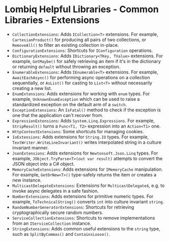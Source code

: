 # Lombiq Helpful Libraries - Common Libraries - Extensions

- `CollectionExtensions`: Adds `ICollection<T>` extensions. For example, `CartesianProduct()` for producing all pairs of two collections, or `RemoveAll()` to filter an existing collection in-place.
- `ConfigurationExtensions`: Shortcuts for `IConfiguration` operations.
- `DictionaryExtensions`: Adds `IDictionary<TKey, TValue>` extensions. For example, `GetMaybe()` for safely retrieving an item if it's in the dictionary or returning `default` without throwing an exception.
- `EnumerableExtensions`: Adds `IEnumerable<T>` extensions. For example, `AwaitEachAsync()` for performing async operations on a collection sequentially, or `AsList()` for casting to `List<T>` without necessarily creating a new list.
- `EnumExtensions`: Adds extensions for working with `enum` types. For example, `UnknownEnumException` which can be used to raise a standardized exception on the default arm of a `switch`.
- `ExceptionExtensions`: An `IsFatal()` method to check if the exception is one that the application can't recover from.
- `ExpressionExtensions`: Adds `System.Linq.Expressions`. For example, `StripResult()` turns a `Func<T1, T2>` expression into an `Action<T1>` one.
- `HttpContextExtensions`: Some shortcuts for managing cookies.
- `IoExtensions`: Adds extensions for `String.IO` types. For example, `TextWriter.WriteLineInvariant()` writes interpolated string in a culture invariant manner.
- `JsonExtensions`: Adds extensions for `Newtonsoft.Json.Linq` types. For example, `JObject.TryParse<T>(out var result)` attempts to convert the JSON object into a C# object.
- `MemoryCacheExtensions`: Adds extensions for `IMemoryCache` manipulation. For example, `GetOrNew<T>()` type-safely returns the item or creates a new instance.
- `MulticastDelegateExtensions`: Extensions for `MulticastDelegate`s, e.g. to invoke async delegates in a safe fashion.
- `NumberExtensions`: Adds extensions for primitive numeric types. For example, `ToTechnicalString()` converts `int` into culture invariant `string`.
- `RandomNumberGeneratorExtensions`: Shortcuts for retrieving cryptographically secure random numbers.
- `ServiceCollectionExtensions`: Shortcuts to remove implementations from an `IServiceCollection` instance.
- `StringExtensions`: Adds common useful extensions to the `string` type, such as `SplitByCommas()` and `ContainsLoose()`.
